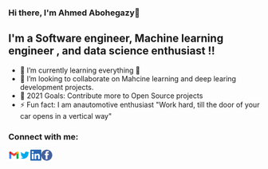 ### Hi there, I'm Ahmed Abohegazy👋


## I'm a Software engineer, Machine learning engineer , and data science enthusiast !!


- 🌱 I’m currently learning everything 🤣
- 👯  I’m looking to collaborate on Mahcine learning and deep learing development projects.
- 🥅 2021 Goals: Contribute more to Open Source projects 
- ⚡ Fun fact: I am anautomotive enthusiast "Work hard, till the door of your car opens in a vertical way"

### Connect with me:


[<img align="left" alt="Ahmed Abohegazy | Gmail" width="22px" src="icons/gmail_icon.png" />][Gmail]
[<img align="left" alt="Ahmed Abohegazy  | Twitter" width="22px" src="icons/twiter_icon.png" />][twitter]
[<img align="left" alt="Ahmed Abohegazy  | LinkedIn" width="22px" src="icons/linkedin_icon.png" />][linkedin]
[<img align="left" alt="Ahmed Abohegazy  | Instagram" width="22px" src="icons/facebook_icon.png" />][facebook]

<br />



 





[twitter]: https://twitter.com/ahmedabohegazy
[facebook]: https://www.facebook.com/ahmed.abohegazy.12/
[linkedin]:https://www.linkedin.com/in/ahmed-abohegazy-926555172/
[Gmail]: mailto:ahmed.abohegazy4@gmail.com

